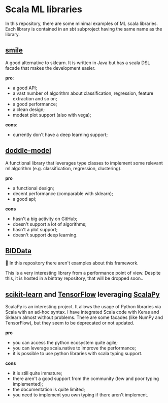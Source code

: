 # Scala ML libraries
In this repository, there are some minimal examples of ML scala libraries.
Each library is contained in an sbt subproject having the same name as the library.
## [smile](https://github.com/haifengl/smile)
A good alternative to sklearn. It is written in Java but has a scala DSL facade that makes the development easier.

**pro**:
- a good API;
- a vast number of algorithm about classification, regression, feature extraction and so on;
- a good performance;
- a clean design;
- modest plot support (also with vega);

**cons**:
- currently don't have a deep learning support;

## [doddle-model](https://github.com/picnicml/doddle-model)
A functional library that leverages type classes to implement some relevant ml algorithm (e.g. classification, regression, clustering).

**pro**
- a functional design;
- decent performance (comparable with sklearn);
- a good api;

**cons** 
- hasn't a big activity on GitHub;
- doesn't support a lot of algorithms;
- hasn't a plot support;
- doesn't support deep learning.

## [BIDData](https://github.com/BIDData/BIDMach) 
:no_entry_sign: In this repository there aren't examples about this framework.

This is a very interesting library from a performance point of view. Despite this,
it is hosted in a bintray repository, that will be dropped soon..

## [scikit-learn](https://scikit-learn.org/stable/index.html) and [TensorFlow](https://www.tensorflow.org/) leveraging [ScalaPy](https://scalapy.dev/)

ScalaPy is an interesting project.
It allows the usage of Python libraries via Scala with an ad-hoc syntax. 
I have integrated Scala code with Keras and Sklearn almost without problems.
There are some facades (like NumPy and TensorFlow), 
but they seem to be deprecated or not updated.

**pro**
- you can access the python ecosystem quite agile;
- you can leverage scala.native to improve the performance;
- it is possible to use python libraries with scala typing support.

**cons**
- it is still quite immature;
- there aren't a good support from the community (few and poor typing implemented);
- the documentation is quite limited;
- you need to implement you own typing if there aren't implement.
